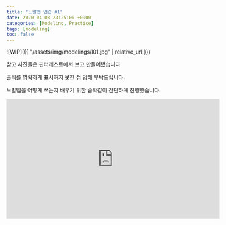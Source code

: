 ```yaml
---
title: "노말맵 연습 #1"
date: 2020-04-08 23:25:00 +0900
categories: [Modeling, Practice]
tags: [modeling]
toc: false
---
```


![WIP]({{ "/assets/img/modelings/l01.jpg" | relative_url }})

참고 사진들은 핀터레스트에서 보고 만들어봤습니다. 

출처를 명확하게 표시하지 못한 점 양해 부탁드립니다.

노말맵을 어떻게 쓰는지 배우기 위한 습작같이 간단하게 진행했습니다.

<iframe width="560" height="315" src="https://www.youtube.com/embed/O0PTl_fN2g0" frameborder="0" allow="accelerometer; autoplay; encrypted-media; gyroscope; picture-in-picture" allowfullscreen></iframe>

